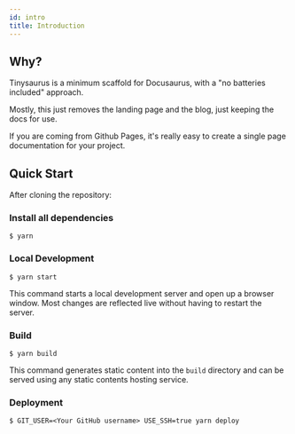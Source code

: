 ```yaml
---
id: intro
title: Introduction
---
```


## Why?

Tinysaurus is a minimum scaffold for Docusaurus, with a "no batteries included" approach.

Mostly, this just removes the landing page and the blog, just keeping the docs for use.

If you are coming from Github Pages, it's really easy to create a single page
documentation for your project.

## Quick Start

After cloning the repository:

### Install all dependencies

```
$ yarn
```

### Local Development

```
$ yarn start
```

This command starts a local development server and open up a browser window. Most changes are reflected live without having to restart the server.

### Build

```
$ yarn build
```

This command generates static content into the `build` directory and can be served using any static contents hosting service.

### Deployment

```
$ GIT_USER=<Your GitHub username> USE_SSH=true yarn deploy
